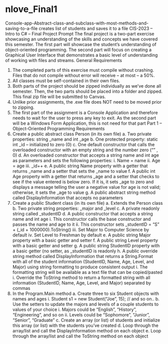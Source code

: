 # nlove_Final1

Console-app-Abstract-class-and-subclass-with-most-methods-and-saving-to-a-file
creates list of students and saves it to a file
CIS-2023 – Intro to C# – Final Project
Prompt
The final project is a two-part exercise showcasing an understanding of the skills and concepts we have covered this semester. The first part will showcase the student’s understanding of object-oriented programming. The second part will focus on creating a Graphical User Interface that demonstrates a basic level of understanding of working with files and streams.
General Requirements
1.	The completed parts of this exercise must compile without crashing. Files that do not compile without error will receive – at most – a 50%.
2.	All classes must be self-contained in their own files.
3.	Both parts of the project should be zipped individually as we’ve done all semester. Then, the two parts should be placed into a folder and zipped. This final zip file will be submitted to Canvas.
4.	Unlike prior assignments, the .exe file does NOT need to be moved prior to zipping.
5.	The first part of the assignment is a Console Application and therefore needs to wait for the user to press any key to exit. As the second part will be a Windows Form Application, this is not need for that part
Part 1 – Object-Oriented Programming Requirements
1.	Create a public abstract class Person (in its own file)
a.	Two private properties: string _name and int _age
b.	One protected property: static int _id – initialized to zero (0)
c.	One default constructor that calls the overloaded constructor with an empty string and the number zero (“” , 0)
d.	An overloaded constructor that accepts a string name and int age as parameters and sets the following properties:
i.	Name = name
ii.	Age = age
iii.	_id++
e.	A public string Name property with a getter that returns _name and a setter that sets the _name to value
f.	A public int Age property with a getter that returns _age and a setter that checks to see if the value entered is below zero. If it is, it sets _age to zero and displays a message telling the user a negative value for age is not valid; otherwise, it sets the _age to value
g.	A public abstract string method called DisplayInformation that accepts no parameters
2.	Create a public Student class (in its own file)
a.	Extends the Person class
b.	Two private string properties: _major and _level
c.	A private readonly string called _studentID
d.	A public constructor that accepts a string name and int age
i.	This constructor calls the base constructor and passes the name and age to it
ii.	This constructor sets _studentID = “S” + (_id + 1000000).ToString()
iii.	Set Major to Computer Science by default
iv.	Set Level to Freshman by default
e.	A public string Major property with a basic getter and setter
f.	A public string Level property with a basic getter and setter
g.	A public string StudentID property with a basic getter (no setter, as _studentID is readonly
h.	A public override string method called DisplayInformation that returns a String.Format with all of the student information (StudentID, Name, Age, Level, and Major) using string formatting to produce consistent output
i.	The formatting string will be available as a text file that can be copied/pasted
i.	Override the ToString method to return a formatted string with all information (StudentID, Name, Age, Level, and Major) separated by commas
3.	In the Program.Main method
a.	Create three to six Student objects with names and ages
i.	Student s1 = new Student(“Joe”, 15); // and so on..
b.	Use the setters to update the majors and levels of a couple students to values of your choice
i.	 Majors could be “English”, “History”, “Engineering”, and so on
ii.	Levels could be “Sophomore”, “Junior”, “Senior”, “Graduate”
c.	Create an array (or list) of students and initialize this array (or list) with the students you’ve created
d.	Loop through the array/list and call the DisplayInformation method on each object
e.	Loop through the array/list and call the ToString method on each object
